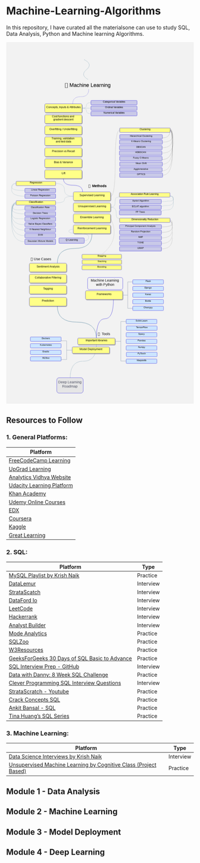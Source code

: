 # Machine-Learning-Algorithms
In this repository, I have curated all the materialsone can use to study SQL, Data Analysis, Python and Machine learning Algorithms.

![Machine learning Roadmap](./Assets/Images/Machine%20learning%20RoadMap.png)

## Resources to Follow
### 1. General Platforms:

| Platform                                                                                            |
|-------------------------------------------------------------------------------------------------|
| [FreeCodeCamp Learning](https://www.freecodecamp.org/learn/?messages=success%5B0%5D%3Dflash.signin-success#)
| [UpGrad Learning](https://www.notion.so/UpGrad-Learning-5b6c7b338fd2425e983f7052f5e4279c?pvs=21) |
| [Analytics Vidhya Website](https://courses.analyticsvidhya.com/enrollments) |
| [Udacity Learning Platform](https://classroom.udacity.com/me) |
| [Khan Academy](https://www.khanacademy.org/) |
| [Udemy Online Courses](https://www.udemy.com/home/my-courses/learning/) |
| [EDX](https://courses.edx.org/dashboard#) |
| [Coursera](https://www.coursera.org/) |
| [Kaggle](https://www.kaggle.com/learn) |
| [Great Learning](https://www.greatlearning.in/) |

### 2. SQL:

| Platform                                                                                                    | Type      |
|---------------------------------------------------------------------------------------------------------|-----------|
| [MySQL Playlist by Krish Naik](https://www.youtube.com/playlist?list=PLZoTAELRMXVNMRWlVf0bDDSxNEn38u9Cl)| Practice|
| [DataLemur](https://datalemur.com/)                    | Interview|
| [StrataScatch](https://www.stratascratch.com/blog/categories/sql/)              | Interview|
| [DataFord Io](https://dataford.io/sql)                  | Interview|
| [LeetCode](https://leetcode.com/problemset/database/)                        | Interview|
| [Hackerrank](https://www.hackerrank.com/domains/sql)                    | Interview|
| [Analyst Builder](https://www.analystbuilder.com/questions)         | Interview|
| [Mode Analytics](https://mode.com/sql-tutorial/introduction-to-sql/)            | Practice|
| [SQLZoo](https://sqlzoo.net/wiki/SQL_Tutorial)                            | Practice|
| [W3Resources](https://www.w3resource.com/sql-exercises/subqueries/index.php)                    | Practice|
| [GeeksForGeeks 30 Days of SQL Basic to Advance](https://www.geeksforgeeks.org/30-days-of-sql-from-basic-to-advanced-level/)              | Practice|
| [SQL Interview Prep - GitHub](https://github.com/Aafreen29/SQL-Interview-Prep-Question) | Interview|
| [Data with Danny: 8 Week SQL Challenge](https://8weeksqlchallenge.com/)| Practice|
| [Clever Programming SQL Interview Questions](https://thecleverprogrammer.com/2023/07/19/sql-interview-questions-for-data-science/)| Interview|
| [StrataScratch - Youtube](https://www.youtube.com/playlist?list=PLv6MQO1Zzdmq5w4YkdkWyW8AaWatSQ0kX)| Practice|
| [Crack Concepts SQL](https://www.youtube.com/@crackconcepts)   | Practice|
| [Ankit Bansal - SQL](https://www.youtube.com/@ankitbansal6)   | Practice|
| [Tina Huang’s SQL Series](https://www.youtube.com/playlist?list=PLVD3APpfd1tuXrXBWAntLx4tNaONro5dA) | Practice|


### 3. Machine Learning:
| Platform                                                                                                          | Type      |
|--------------------------------------------------------------------------------------------------------------------|-----------|
| [Data Science Interviews by Krish Naik](https://www.youtube.com/playlist?list=PLZoTAELRMXVPkl7oRvzyNnyj1HS4wt2K-)| Interview |
| [Unsupervised Machine Learning by Cognitive Class (Project Based)](https://cognitiveclass.ai/learn/unsupervised-machine-learning)| Practice |

## Module 1 - Data Analysis

## Module 2 - Machine Learning

## Module 3 - Model Deployment


## Module 4 - Deep Learning



